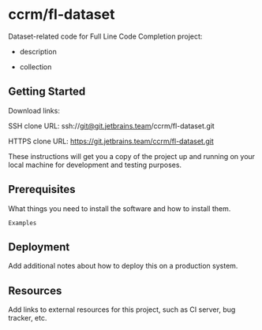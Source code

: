 # ccrm/fl-dataset

Dataset-related code for Full Line Code Completion project:

 - description

 - collection

## Getting Started

Download links:

SSH clone URL: ssh://git@git.jetbrains.team/ccrm/fl-dataset.git

HTTPS clone URL: https://git.jetbrains.team/ccrm/fl-dataset.git



These instructions will get you a copy of the project up and running on your local machine for development and testing purposes.

## Prerequisites

What things you need to install the software and how to install them.

```
Examples
```

## Deployment

Add additional notes about how to deploy this on a production system.

## Resources

Add links to external resources for this project, such as CI server, bug tracker, etc.

